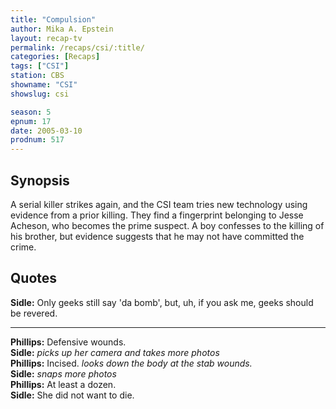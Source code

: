 ```yaml
---
title: "Compulsion"
author: Mika A. Epstein
layout: recap-tv
permalink: /recaps/csi/:title/
categories: [Recaps]
tags: ["CSI"]
station: CBS
showname: "CSI"
showslug: csi

season: 5  
epnum: 17
date: 2005-03-10  
prodnum: 517 
---
```


## Synopsis

A serial killer strikes again, and the CSI team tries new technology using evidence from a prior killing. They find a fingerprint belonging to Jesse Acheson, who becomes the prime suspect. A boy confesses to the killing of his brother, but evidence suggests that he may not have committed the crime.

## Quotes

**Sidle:** Only geeks still say 'da bomb', but, uh, if you ask me, geeks should be revered.  

- - -

**Phillips:** Defensive wounds.  
**Sidle:** _picks up her camera and takes more photos_  
**Phillips:** Incised. _looks down the body at the stab wounds._  
**Sidle:** _snaps more photos_  
**Phillips:** At least a dozen.  
**Sidle:** She did not want to die.